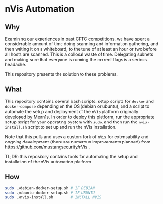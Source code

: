 # nVis Automation

## Why
Examining our experiences in past CPTC competitions, we have spent a considerable amount of time doing scanning and information gathering, and then writing it on a whiteboard, to the tune of at least an hour or two before all hosts are scanned. This is a collosal waste of time. Delegating subnets and making sure that everyone is running the correct flags is a serious headache. 

This repository presents the solution to these problems.

## What
This repository contains several bash scripts: setup scripts for `docker` and `docker-compose` depending on the OS (debian or ubuntu), and a script to automate the setup and deployment of the `nVis` platform originally developed by Menn1s. In order to deploy this platform, run the appropriate setup script for your operating system with `sudo`, and then run the `nvis-install.sh` script to set up and run the nVis installation. 

Note that this pulls and uses a custom fork of `nVis` for extensability and ongoing development (there are numerous improvements planned) from https://github.com/mustangsecurity/nVis . 

TL;DR: this repository contains tools for automating the setup and installation of the nVis automation platform.

## How
```bash
sudo ./debian-docker-setup.sh # IF DEBIAN
sudo ./ubuntu-docker-setup.sh # IF UBUNTU
sudo ./nvis-install.sh        # INSTALL NVIS
```